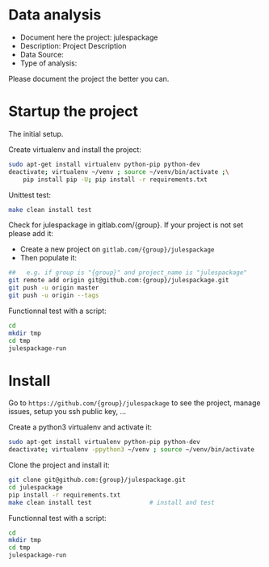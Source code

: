 # Data analysis
- Document here the project: julespackage
- Description: Project Description
- Data Source:
- Type of analysis:

Please document the project the better you can.

# Startup the project

The initial setup.

Create virtualenv and install the project:
```bash
sudo apt-get install virtualenv python-pip python-dev
deactivate; virtualenv ~/venv ; source ~/venv/bin/activate ;\
    pip install pip -U; pip install -r requirements.txt
```

Unittest test:
```bash
make clean install test
```

Check for julespackage in gitlab.com/{group}.
If your project is not set please add it:

- Create a new project on `gitlab.com/{group}/julespackage`
- Then populate it:

```bash
##   e.g. if group is "{group}" and project_name is "julespackage"
git remote add origin git@github.com:{group}/julespackage.git
git push -u origin master
git push -u origin --tags
```

Functionnal test with a script:

```bash
cd
mkdir tmp
cd tmp
julespackage-run
```

# Install

Go to `https://github.com/{group}/julespackage` to see the project, manage issues,
setup you ssh public key, ...

Create a python3 virtualenv and activate it:

```bash
sudo apt-get install virtualenv python-pip python-dev
deactivate; virtualenv -ppython3 ~/venv ; source ~/venv/bin/activate
```

Clone the project and install it:

```bash
git clone git@github.com:{group}/julespackage.git
cd julespackage
pip install -r requirements.txt
make clean install test                # install and test
```
Functionnal test with a script:

```bash
cd
mkdir tmp
cd tmp
julespackage-run
```
